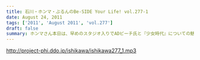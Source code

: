 ```yaml
---
title: 石川・ホンマ・ぶるんのBe-SIDE Your Life! vol.277-1
date: August 24, 2011
tags: ['2011', 'August 2011', 'vol.277']
draft: false
summary: ホンマさん本日は、早めのスタジオ入りでADビーチ氏と『少女時代』についての魅力についてキモキモトーク。これってどんなもんだろう・・・NAMAE
---
```


http://project-phi.ddo.jp/ishikawa/ishikawa277_1.mp3